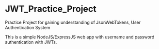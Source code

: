 # JWT_Practice_Project
Practice Project for gaining understanding of JsonWebTokens, User Authentication System

This is a simple NodeJS/ExpressJS web app with username and password authentication with JWTs.
